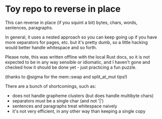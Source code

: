 # Toy repo to reverse in place

This can reverse in place (if you squint a bit) bytes, chars, words,
sentences, paragraphs.

In general, it uses a nested approach so you can keep going up if you
have more separators for pages, etc. but it's pretty dumb, so a little
hacking would better handle whitespace and so forth.

Please note, this was written offline with the local Rust docs,
so it is not expected to be in any way sensible or idiomatic,
and I haven't gone and checked how it should be done yet -
just practicing a fun puzzle.

(thanks to @sigma for the mem::swap and split_at_mut tips!)

There are a bunch of shortcomings, such as:
 * does not handle grapheme clusters (but does handle multibyte chars)
 * separators must be a single char (and not '|')
 * sentences and paragraphs treat whitespace naively
 * it's not very efficient, in any other way than keeping a single copy
